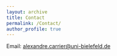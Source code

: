 ```yaml
---
layout: archive
title: Contact
permalink: /Contact/
author_profile: true
---
```


Email: alexandre.carrier@uni-bielefeld.de
